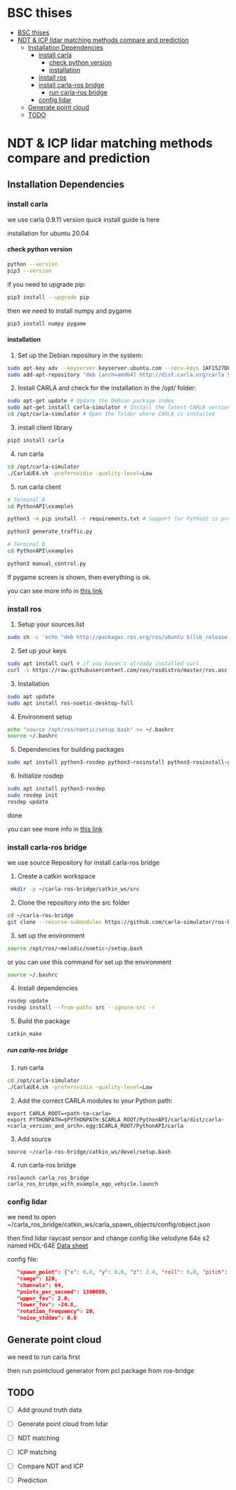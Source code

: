 # BSC thises 

- [BSC thises](#bsc-thises)
- [NDT \& ICP lidar matching methods compare and prediction](#ndt--icp-lidar-matching-methods-compare-and-prediction)
  - [Installation Dependencies](#installation-dependencies)
    - [install carla](#install-carla)
      - [check python version](#check-python-version)
      - [installation](#installation)
    - [install ros](#install-ros)
    - [install carla-ros bridge](#install-carla-ros-bridge)
        - [run carla-ros bridge](#run-carla-ros-bridge)
    - [config lidar](#config-lidar)
  - [Generate point cloud](#generate-point-cloud)
  - [TODO](#todo)

# NDT & ICP lidar matching methods compare and prediction 

## Installation Dependencies
### install carla 
we use carla 0.9.11 version quick install guide is here 

installation for ubuntu 20.04


#### check python version
```bash
python --version
pip3 --version
```
if you need to upgrade pip:
```bash
pip3 install --upgrade pip
```
 then we need to install numpy and pygame

```bash
pip3 install numpy pygame
```
#### installation

1. Set up the Debian repository in the system:

```bash
sudo apt-key adv --keyserver keyserver.ubuntu.com --recv-keys 1AF1527DE64CB8D9
sudo add-apt-repository "deb [arch=amd64] http://dist.carla.org/carla $(lsb_release -sc) main"

```
2. Install CARLA and check for the installation in the /opt/ folder:

```bash
sudo apt-get update # Update the Debian package index
sudo apt-get install carla-simulator # Install the latest CARLA version, or update the current installation
cd /opt/carla-simulator # Open the folder where CARLA is installed
```
3. install client library

```bash
pip3 install carla
```
4. run carla

```bash
cd /opt/carla-simulator
./CarlaUE4.sh -prefernvidia -quality-level=Low
```

5. run carla client

```bash
# Terminal A 
cd PythonAPI\examples

python3 -m pip install -r requirements.txt # Support for Python2 is provided in the CARLA release packages

python3 generate_traffic.py  

# Terminal B
cd PythonAPI\examples

python3 manual_control.py 
```
If pygame screen is shown, then everything is ok.

you can see more info in [this link](https://carla.readthedocs.io/en/latest/start_quickstart/)
### install ros 

1. Setup your sources.list

```bash
sudo sh -c 'echo "deb http://packages.ros.org/ros/ubuntu $(lsb_release -sc) main" > /etc/apt/sources.list.d/ros-latest.list'
```
2. Set up your keys

```bash
sudo apt install curl # if you haven't already installed curl
curl -s https://raw.githubusercontent.com/ros/rosdistro/master/ros.asc | sudo apt-key add -
```
3. Installation

```bash
sudo apt update
sudo apt install ros-noetic-desktop-full
```
4. Environment setup

```bash
echo "source /opt/ros/noetic/setup.bash" >> ~/.bashrc
source ~/.bashrc
```
5. Dependencies for building packages

```bash
sudo apt install python3-rosdep python3-rosinstall python3-rosinstall-generator python3-wstool build-essential
```
6. Initialize rosdep

```bash
sudo apt install python3-rosdep
sudo rosdep init
rosdep update
```
done 

you can see more info in [this link](http://wiki.ros.org/noetic/Installation/Ubuntu)


### install carla-ros bridge 

we use source Repository for install carla-ros bridge

1. Create a catkin workspace

```bash
 mkdir -p ~/carla-ros-bridge/catkin_ws/src
```
2. Clone the repository into the src folder

```bash
cd ~/carla-ros-bridge
git clone --recurse-submodules https://github.com/carla-simulator/ros-bridge.git catkin_ws/src/ros-bridge
   ```
3. set up the environment

```bash
source /opt/ros/<melodic/noetic>/setup.bash 
```
or you can use this command for set up the environment

```bash
source ~/.bashrc
```
4. Install dependencies

```bash
rosdep update
rosdep install --from-paths src --ignore-src -r 
```
5. Build the package

```bash
catkin_make
```
##### run carla-ros bridge

1. run carla

```bash
cd /opt/carla-simulator
./CarlaUE4.sh -prefernvidia -quality-level=Low
```

2. Add the correct CARLA modules to your Python path:

```
export CARLA_ROOT=<path-to-carla>
export PYTHONPATH=$PYTHONPATH:$CARLA_ROOT/PythonAPI/carla/dist/carla-<carla_version_and_arch>.egg:$CARLA_ROOT/PythonAPI/carla
```
3. Add source 
```
source ~/carla-ros-bridge/catkin_ws/devel/setup.bash
```
4. run carla-ros bridge

```
roslaunch carla_ros_bridge carla_ros_bridge_with_example_ego_vehicle.launch
```

### config lidar 

we need to open ~/carla_ros_bridge/catkin_ws/carla_spawn_objects/config/object.json

then find lidar raycast sensor and change config like velodyne 64e s2 named HDL-64E
[Data sheet](./images/HDL-64E-Data-Sheet.pdf)

config file: 
```json 
   "spawn_point": {"x": 0.0, "y": 0.0, "z": 2.4, "roll": 0.0, "pitch": 0.0, "yaw": 0.0},
   "range": 120,
   "channels": 64,
   "points_per_second": 1300000,
   "upper_fov": 2.0,
   "lower_fov": -24.8,
   "rotation_frequency": 20,
   "noise_stddev": 0.0
```             


## Generate point cloud 

we need to run carla first 

then run pointcloud generator from pcl package from  ros-bridge


## TODO

- [ ] Add ground truth data
- [ ] Generate point cloud from lidar
- [ ] NDT matching 
- [ ] ICP matching
- [ ] Compare NDT and ICP
- [ ] Prediction


